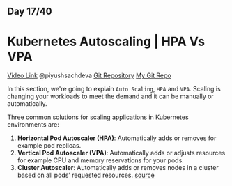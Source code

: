 ## Day 17/40
# Kubernetes Autoscaling | HPA Vs VPA
[Video Link](https://www.youtube.com/watch?v=afUL5jGoLx0)
@piyushsachdeva 
[Git Repository](https://github.com/piyushsachdeva/CKA-2024/)
[My Git Repo](https://github.com/sina14/40daysofkubernetes)


In this section, we're going to explain `Auto Scaling`, `HPA` and `VPA`.
Scaling is changing your workloads to meet the demand and it can be manually or automatically.

Three common solutions for scaling applications in Kubernetes environments are:
1. **Horizontal Pod Autoscaler (HPA)**: Automatically adds or removes for example pod replicas.
2. **Vertical Pod Autoscaler (VPA)**: Automatically adds or adjusts resources for example CPU and memory reservations for your pods.
3. **Cluster Autoscaler**: Automatically adds or removes nodes in a cluster based on all pods’ requested resources.
[source](https://spot.io/resources/kubernetes-autoscaling/3-methods-and-how-to-make-them-great/)




